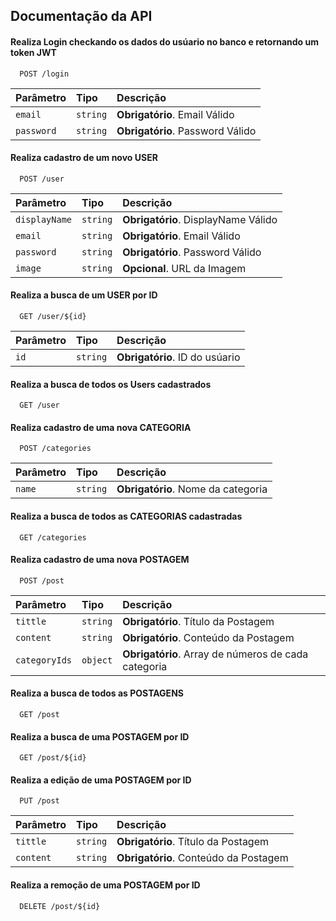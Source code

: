 
## Documentação da API

#### Realiza Login checkando os dados do usúario no banco e retornando um token JWT
```http
  POST /login
```

| Parâmetro   | Tipo       | Descrição                           |
| :---------- | :--------- | :---------------------------------- |
| `email` | `string` | **Obrigatório**. Email Válido |
`password` | `string` | **Obrigatório**. Password Válido |


#### Realiza cadastro de um novo USER
```http
  POST /user
```

| Parâmetro   | Tipo       | Descrição                           |
| :---------- | :--------- | :---------------------------------- |
| `displayName` | `string` | **Obrigatório**. DisplayName Válido |
`email` | `string` | **Obrigatório**. Email Válido |
`password` | `string` | **Obrigatório**. Password Válido |
`image` | `string` | **Opcional**. URL da Imagem |

#### Realiza a busca de um USER por ID
```http
  GET /user/${id}
```
| Parâmetro   | Tipo       | Descrição                           |
| :---------- | :--------- | :---------------------------------- |
| `id` | `string` | **Obrigatório**. ID do usúario |

#### Realiza a busca de todos os Users cadastrados
```http
  GET /user
```

#### Realiza cadastro de uma nova CATEGORIA
```http
  POST /categories
```
| Parâmetro   | Tipo       | Descrição                           |
| :---------- | :--------- | :---------------------------------- |
| `name` | `string` | **Obrigatório**. Nome da categoria |

#### Realiza a busca de todos as CATEGORIAS cadastradas
```http
  GET /categories
```

#### Realiza cadastro de uma nova POSTAGEM
```http
  POST /post
```
| Parâmetro   | Tipo       | Descrição                           |
| :---------- | :--------- | :---------------------------------- |
| `tittle` | `string` | **Obrigatório**. Título da Postagem |
| `content` | `string` | **Obrigatório**. Conteúdo da Postagem |
| `categoryIds` | `object` | **Obrigatório**. Array de números de cada categoria |

#### Realiza a busca de todos as POSTAGENS
```http
  GET /post
```

#### Realiza a busca de uma POSTAGEM por ID
```http
  GET /post/${id}
```
#### Realiza a edição de uma POSTAGEM por ID
```http
  PUT /post
```
| Parâmetro   | Tipo       | Descrição                           |
| :---------- | :--------- | :---------------------------------- |
| `tittle` | `string` | **Obrigatório**. Título da Postagem |
| `content` | `string` | **Obrigatório**. Conteúdo da Postagem |

#### Realiza a remoção de uma POSTAGEM por ID
```http
  DELETE /post/${id}
```




